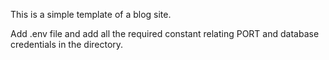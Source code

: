 This is a simple template of a blog site.

Add .env file and add all the required constant relating PORT and database credentials in the directory.

